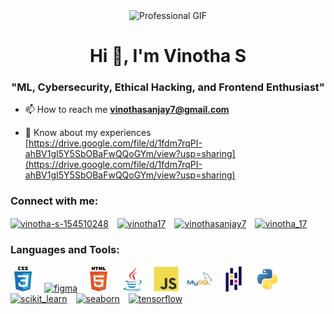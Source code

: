 <div align="center">
  <img height="200" width="1000" src="https://i.giphy.com/media/v1.Y2lkPTc5MGI3NjExN2x2NmJ6eG9yZWE3d3ptZjljZDc3NW1nZnRqdGt1NGJhNTB2enJ4eiZlcD12MV9pbnRlcm5hbF9naWZfYnlfaWQmY3Q9Zw/1XCcD9VLQZ2Io/giphy.gif" alt="Professional GIF" />
</div>
<h1 align="center">Hi 👋, I'm Vinotha S</h1>
<h3 align="center">"ML, Cybersecurity, Ethical Hacking, and Frontend Enthusiast"</h3>


- 📫 How to reach me **vinothasanjay7@gmail.com**

- 📄 Know about my experiences [https://drive.google.com/file/d/1fdm7rqPI-ahBV1gI5Y5SbOBaFwQQoGYm/view?usp=sharing](https://drive.google.com/file/d/1fdm7rqPI-ahBV1gI5Y5SbOBaFwQQoGYm/view?usp=sharing)

<h3 align="left">Connect with me:</h3>
<p align="left">
  <a href="https://linkedin.com/in/vinotha-s-154510248" target="blank"><img align="center" src="https://raw.githubusercontent.com/rahuldkjain/github-profile-readme-generator/master/src/images/icons/Social/linked-in-alt.svg" alt="vinotha-s-154510248" height="30" width="40" style="margin-right: 10px;" /></a>
  <a href="https://www.codechef.com/users/vinotha17" target="blank"><img align="center" src="https://cdn.jsdelivr.net/npm/simple-icons@3.1.0/icons/codechef.svg" alt="vinotha17" height="30" width="40" style="margin-right: 10px;" /></a>
  <a href="https://www.hackerrank.com/vinothasanjay7" target="blank"><img align="center" src="https://raw.githubusercontent.com/rahuldkjain/github-profile-readme-generator/master/src/images/icons/Social/hackerrank.svg" alt="vinothasanjay7" height="30" width="40" style="margin-right: 10px;" /></a>
  <a href="https://www.leetcode.com/vinotha_17" target="blank"><img align="center" src="https://raw.githubusercontent.com/rahuldkjain/github-profile-readme-generator/master/src/images/icons/Social/leet-code.svg" alt="vinotha_17" height="30" width="40" style="margin-right: 10px;" /></a>
</p>


<h3 align="left">Languages and Tools:</h3>
<p align="left">
  <a href="https://www.w3schools.com/css/" target="_blank" rel="noreferrer"><img src="https://raw.githubusercontent.com/devicons/devicon/master/icons/css3/css3-original-wordmark.svg" alt="css3" width="40" height="40" style="margin-right: 10px;"></a>
  <a href="https://www.figma.com/" target="_blank" rel="noreferrer"><img src="https://www.vectorlogo.zone/logos/figma/figma-icon.svg" alt="figma" width="40" height="40" style="margin-right: 10px;"></a>
  <a href="https://www.w3.org/html/" target="_blank" rel="noreferrer"><img src="https://raw.githubusercontent.com/devicons/devicon/master/icons/html5/html5-original-wordmark.svg" alt="html5" width="40" height="40" style="margin-right: 10px;"></a>
  <a href="https://www.java.com" target="_blank" rel="noreferrer"><img src="https://raw.githubusercontent.com/devicons/devicon/master/icons/java/java-original.svg" alt="java" width="40" height="40" style="margin-right: 10px;"></a>
  <a href="https://developer.mozilla.org/en-US/docs/Web/JavaScript" target="_blank" rel="noreferrer"><img src="https://raw.githubusercontent.com/devicons/devicon/master/icons/javascript/javascript-original.svg" alt="javascript" width="40" height="40" style="margin-right: 10px;"></a>
  <a href="https://www.mysql.com/" target="_blank" rel="noreferrer"><img src="https://raw.githubusercontent.com/devicons/devicon/master/icons/mysql/mysql-original-wordmark.svg" alt="mysql" width="40" height="40" style="margin-right: 10px;"></a>
  <a href="https://pandas.pydata.org/" target="_blank" rel="noreferrer"><img src="https://raw.githubusercontent.com/devicons/devicon/2ae2a900d2f041da66e950e4d48052658d850630/icons/pandas/pandas-original.svg" alt="pandas" width="40" height="40" style="margin-right: 10px;"></a>
  <a href="https://www.python.org" target="_blank" rel="noreferrer"><img src="https://raw.githubusercontent.com/devicons/devicon/master/icons/python/python-original.svg" alt="python" width="40" height="40" style="margin-right: 10px;"></a>
  <a href="https://scikit-learn.org/" target="_blank" rel="noreferrer"><img src="https://upload.wikimedia.org/wikipedia/commons/0/05/Scikit_learn_logo_small.svg" alt="scikit_learn" width="40" height="40" style="margin-right: 10px;"></a>
  <a href="https://seaborn.pydata.org/" target="_blank" rel="noreferrer"><img src="https://seaborn.pydata.org/_images/logo-mark-lightbg.svg" alt="seaborn" width="40" height="40" style="margin-right: 10px;"></a>
  <a href="https://www.tensorflow.org" target="_blank" rel="noreferrer"><img src="https://www.vectorlogo.zone/logos/tensorflow/tensorflow-icon.svg" alt="tensorflow" width="40" height="40" style="margin-right: 10px;"></a>
</p>
